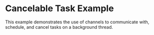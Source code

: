 # Cancelable Task Example

This example demonstrates the use of channels to communicate with, schedule,  and cancel tasks on a background thread.
